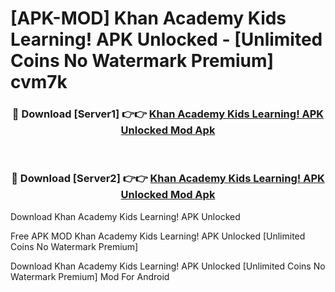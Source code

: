 # [APK-MOD] Khan Academy Kids  Learning! APK Unlocked - [Unlimited Coins No Watermark Premium] cvm7k



<div align="center">
<h3>🔴 Download [Server1] 👉👉 <a href="https://momento.my/?title=Khan_Academy_Kids__Learning!_APK_Unlocked">Khan Academy Kids  Learning! APK Unlocked Mod Apk</a></h3><br>

<h3>🔴 Download [Server2] 👉👉 <a href="https://momento.my/?title=Khan_Academy_Kids__Learning!_APK_Unlocked">Khan Academy Kids  Learning! APK Unlocked Mod Apk</a></h3>
</div>



Download Khan Academy Kids  Learning! APK Unlocked 

Free APK MOD Khan Academy Kids  Learning! APK Unlocked [Unlimited Coins No Watermark Premium]

Download Khan Academy Kids  Learning! APK Unlocked [Unlimited Coins No Watermark Premium] Mod For Android
